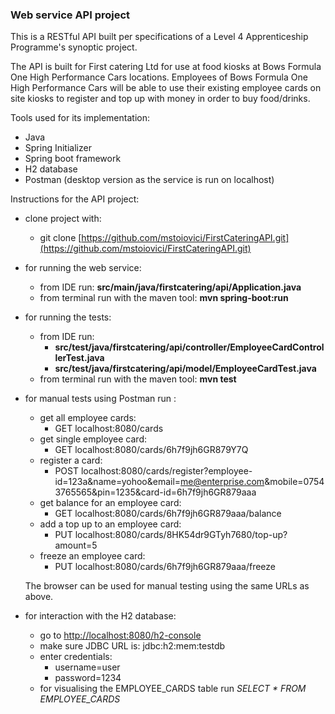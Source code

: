 ### **Web service API project** ###

This is a RESTful API built per specifications of a Level 4 Apprenticeship 
Programme's synoptic project.

The API is built for First catering Ltd for use at food kiosks at Bows Formula 
One High Performance Cars locations.
Employees of Bows Formula One High Performance Cars will be able to use their 
existing employee cards on site kiosks to register and top up with money in 
order to buy food/drinks.

Tools used for its implementation:
* Java 
* Spring Initializer
* Spring boot framework
* H2 database
* Postman (desktop version as the service is run on localhost)

Instructions for the API project:
* clone project with:
    * git clone [https://github.com/mstoiovici/FirstCateringAPI.git](https://github.com/mstoiovici/FirstCateringAPI.git)
* for running the web service:
    * from IDE run: **src/main/java/firstcatering/api/Application.java**
    * from terminal run with the maven tool: **mvn spring-boot:run**
    
* for running the tests:
    * from IDE run: 
        * **src/test/java/firstcatering/api/controller/EmployeeCardControllerTest.java**
        * **src/test/java/firstcatering/api/model/EmployeeCardTest.java**
    * from terminal run with the maven tool: **mvn test**
    
* for manual tests using Postman run :
    * get all employee cards:
      * GET localhost:8080/cards
    * get single employee card: 
      * GET localhost:8080/cards/6h7f9jh6GR879Y7Q
    * register a card: 
      * POST localhost:8080/cards/register?employee-id=123a&name=yohoo&email=me@enterprise.com&mobile=07543765565&pin=1235&card-id=6h7f9jh6GR879aaa 
    * get balance for an employee card: 
      * GET localhost:8080/cards/6h7f9jh6GR879aaa/balance
    * add a top up to an employee card: 
      * PUT localhost:8080/cards/8HK54dr9GTyh7680/top-up?amount=5
    * freeze an employee card: 
      * PUT localhost:8080/cards/6h7f9jh6GR879aaa/freeze
      
    The browser can be used for manual testing using the same URLs as above.

* for interaction with the H2 database:
    * go to [http://localhost:8080/h2-console](http://localhost:8080/h2-console)
    * make sure JDBC URL is: jdbc:h2:mem:testdb
    * enter credentials:
        * username=user
        * password=1234
    * for visualising the EMPLOYEE_CARDS table run *SELECT * FROM EMPLOYEE_CARDS*  





